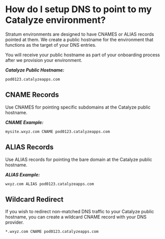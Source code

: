 # How do I setup DNS to point to my Catalyze environment?

Stratum environments are designed to have CNAMES or ALIAS records pointed at them. We create a public hostname for the environment that functions as the target of your DNS entries.

You will receive your public hostname as part of your onboarding process after we provision your environment.

***Catalyze Public Hostname:***

`pod0123.catalyzeapps.com`

## CNAME Records

Use CNAMES for pointing specific subdomains at the Catalyze public hostname.

***CNAME Example:***

`mysite.wxyz.com CNAME pod0123.catalyzeapps.com`

## ALIAS Records

Use ALIAS records for pointing the bare domain at the Catalyze public hostname.

***ALIAS Example:***

`wxyz.com ALIAS pod0123.catalyzeapps.com`

## Wildcard Redirect

If you wish to redirect non-matched DNS traffic to your Catalyze public hostname, you can create a wildcard CNAME record with your DNS provider.

`*.wxyz.com CNAME pod0123.catalyzeapps.com`
